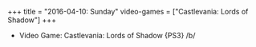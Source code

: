 +++
title = "2016-04-10: Sunday"
video-games = ["Castlevania: Lords of Shadow"]
+++


* Video Game: Castlevania: Lords of Shadow {PS3} /b/